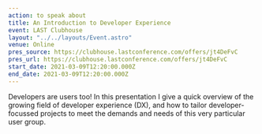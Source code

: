 ```yaml
---
action: to speak about
title: An Introduction to Developer Experience
event: LAST Clubhouse
layout: "../../layouts/Event.astro"
venue: Online
pres_source: https://clubhouse.lastconference.com/offers/jt4DeFvC
pres_url: https://clubhouse.lastconference.com/offers/jt4DeFvC
start_date: 2021-03-09T12:20:00.000Z
end_date: 2021-03-09T12:20:00.000Z
---
```

Developers are users too! In this presentation I give a quick overview of the growing field of developer experience (DX), and how to tailor developer-focussed projects to meet the demands and needs of this very particular user group.